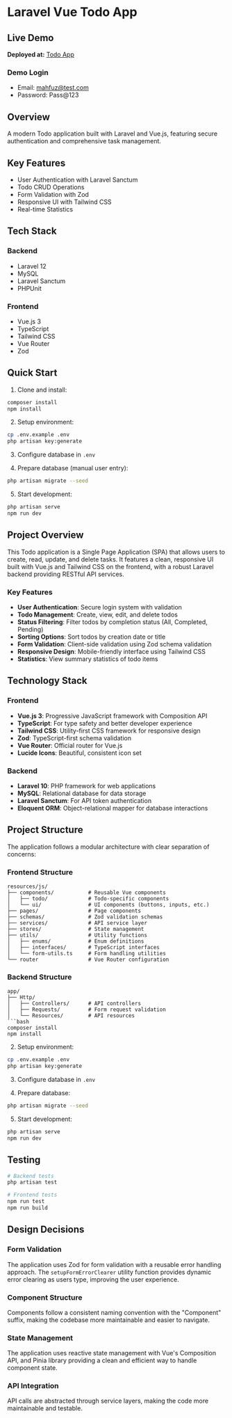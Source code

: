 # Laravel Vue Todo App

## Live Demo
**Deployed at:** [Todo App](https://ghostwhite-partridge-578659.hostingersite.com)

### Demo Login
- Email: mahfuz@test.com
- Password: Pass@123

## Overview
A modern Todo application built with Laravel and Vue.js, featuring secure authentication and comprehensive task management.

## Key Features
- User Authentication with Laravel Sanctum
- Todo CRUD Operations
- Form Validation with Zod
- Responsive UI with Tailwind CSS
- Real-time Statistics

## Tech Stack
### Backend
- Laravel 12
- MySQL
- Laravel Sanctum
- PHPUnit

### Frontend
- Vue.js 3
- TypeScript
- Tailwind CSS
- Vue Router
- Zod

## Quick Start
1. Clone and install:
```bash
composer install
npm install
```

2. Setup environment:
```bash
cp .env.example .env
php artisan key:generate
```

3. Configure database in `.env`

4. Prepare database (manual user entry):
```bash
php artisan migrate --seed
```

5. Start development:
```bash
php artisan serve
npm run dev
```

## Project Overview

This Todo application is a Single Page Application (SPA) that allows users to create, read, update, and delete tasks. It features a clean, responsive UI built with Vue.js and Tailwind CSS on the frontend, with a robust Laravel backend providing RESTful API services.

### Key Features

-   **User Authentication**: Secure login system with validation
-   **Todo Management**: Create, view, edit, and delete todos
-   **Status Filtering**: Filter todos by completion status (All, Completed, Pending)
-   **Sorting Options**: Sort todos by creation date or title
-   **Form Validation**: Client-side validation using Zod schema validation
-   **Responsive Design**: Mobile-friendly interface using Tailwind CSS
-   **Statistics**: View summary statistics of todo items

## Technology Stack

### Frontend

-   **Vue.js 3**: Progressive JavaScript framework with Composition API
-   **TypeScript**: For type safety and better developer experience
-   **Tailwind CSS**: Utility-first CSS framework for responsive design
-   **Zod**: TypeScript-first schema validation
-   **Vue Router**: Official router for Vue.js
-   **Lucide Icons**: Beautiful, consistent icon set

### Backend

-   **Laravel 10**: PHP framework for web applications
-   **MySQL**: Relational database for data storage
-   **Laravel Sanctum**: For API token authentication
-   **Eloquent ORM**: Object-relational mapper for database interactions

## Project Structure

The application follows a modular architecture with clear separation of concerns:

### Frontend Structure

```
resources/js/
├── components/           # Reusable Vue components
│   ├── todo/             # Todo-specific components
│   └── ui/               # UI components (buttons, inputs, etc.)
├── pages/                # Page components
├── schemas/              # Zod validation schemas
├── services/             # API service layer
├── stores/               # State management
├── utils/                # Utility functions
│   ├── enums/            # Enum definitions
│   ├── interfaces/       # TypeScript interfaces
│   └── form-utils.ts     # Form handling utilities
└── router                # Vue Router configuration
```

### Backend Structure

```
app/
├── Http/
│   ├── Controllers/      # API controllers
│   ├── Requests/         # Form request validation
│   └── Resources/        # API resources
```bash
composer install
npm install
```

2. Setup environment:
```bash
cp .env.example .env
php artisan key:generate
```

3. Configure database in `.env`

4. Prepare database:
```bash
php artisan migrate --seed
```

5. Start development:
```bash
php artisan serve
npm run dev
```

## Testing
```bash
# Backend tests
php artisan test

# Frontend tests
npm run test
npm run build
```

## Design Decisions

### Form Validation

The application uses Zod for form validation with a reusable error handling approach. The `setupFormErrorClearer` utility function provides dynamic error clearing as users type, improving the user experience.

### Component Structure

Components follow a consistent naming convention with the "Component" suffix, making the codebase more maintainable and easier to navigate.

### State Management

The application uses reactive state management with Vue's Composition API, and Pinia library providing a clean and efficient way to handle component state.

### API Integration

API calls are abstracted through service layers, making the code more maintainable and testable.